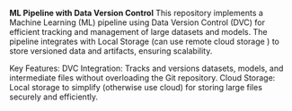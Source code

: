 **ML Pipeline with Data Version Control**
This repository implements a  Machine Learning (ML) pipeline using Data Version Control (DVC) for efficient tracking and management of large datasets and models. The pipeline integrates with Local Storage (can use remote cloud storage ) to store versioned data and artifacts, ensuring scalability.

Key Features:
DVC Integration: Tracks and versions datasets, models, and intermediate files without overloading the Git repository.
Cloud Storage: Local storage to simplify (otherwise use cloud) for storing large files securely and efficiently.
